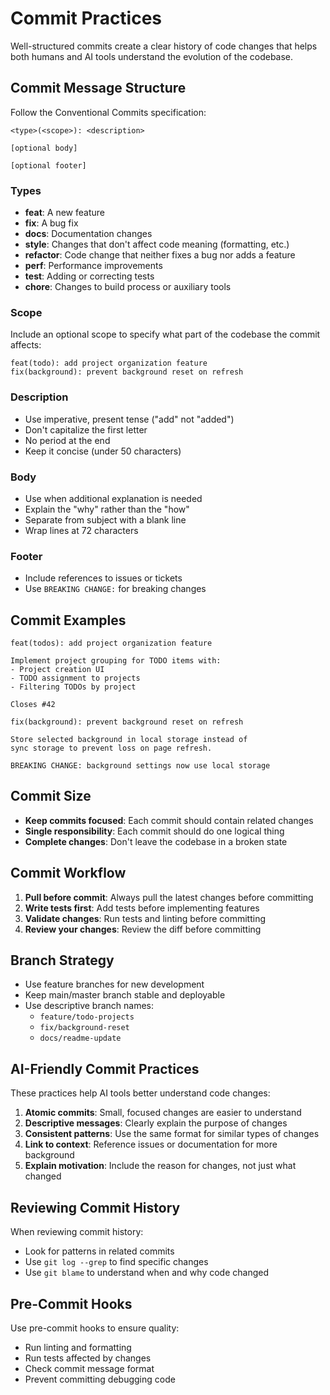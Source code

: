 # Commit Practices

Well-structured commits create a clear history of code changes that helps both humans and AI tools understand the evolution of the codebase.

## Commit Message Structure

Follow the Conventional Commits specification:

```
<type>(<scope>): <description>

[optional body]

[optional footer]
```

### Types

- **feat**: A new feature
- **fix**: A bug fix
- **docs**: Documentation changes
- **style**: Changes that don't affect code meaning (formatting, etc.)
- **refactor**: Code change that neither fixes a bug nor adds a feature
- **perf**: Performance improvements
- **test**: Adding or correcting tests
- **chore**: Changes to build process or auxiliary tools

### Scope

Include an optional scope to specify what part of the codebase the commit affects:

```
feat(todo): add project organization feature
fix(background): prevent background reset on refresh
```

### Description

- Use imperative, present tense ("add" not "added")
- Don't capitalize the first letter
- No period at the end
- Keep it concise (under 50 characters)

### Body

- Use when additional explanation is needed
- Explain the "why" rather than the "how"
- Separate from subject with a blank line
- Wrap lines at 72 characters

### Footer

- Include references to issues or tickets
- Use `BREAKING CHANGE:` for breaking changes

## Commit Examples

```
feat(todos): add project organization feature

Implement project grouping for TODO items with:
- Project creation UI
- TODO assignment to projects
- Filtering TODOs by project

Closes #42
```

```
fix(background): prevent background reset on refresh

Store selected background in local storage instead of
sync storage to prevent loss on page refresh.

BREAKING CHANGE: background settings now use local storage
```

## Commit Size

- **Keep commits focused**: Each commit should contain related changes
- **Single responsibility**: Each commit should do one logical thing
- **Complete changes**: Don't leave the codebase in a broken state

## Commit Workflow

1. **Pull before commit**: Always pull the latest changes before committing
2. **Write tests first**: Add tests before implementing features
3. **Validate changes**: Run tests and linting before committing
4. **Review your changes**: Review the diff before committing

## Branch Strategy

- Use feature branches for new development
- Keep main/master branch stable and deployable
- Use descriptive branch names:
  - `feature/todo-projects`
  - `fix/background-reset`
  - `docs/readme-update`

## AI-Friendly Commit Practices

These practices help AI tools better understand code changes:

1. **Atomic commits**: Small, focused changes are easier to understand
2. **Descriptive messages**: Clearly explain the purpose of changes
3. **Consistent patterns**: Use the same format for similar types of changes
4. **Link to context**: Reference issues or documentation for more background
5. **Explain motivation**: Include the reason for changes, not just what changed

## Reviewing Commit History

When reviewing commit history:

- Look for patterns in related commits
- Use `git log --grep` to find specific changes
- Use `git blame` to understand when and why code changed

## Pre-Commit Hooks

Use pre-commit hooks to ensure quality:

- Run linting and formatting
- Run tests affected by changes
- Check commit message format
- Prevent committing debugging code
